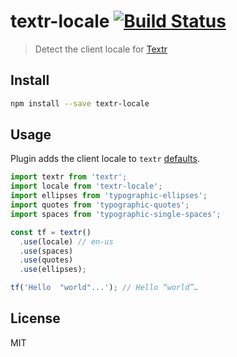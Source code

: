# textr-locale [![Build Status][travis-image]][travis-url]

> Detect the client locale for [Textr][textr]

## Install

```sh
npm install --save textr-locale
```

## Usage

Plugin adds the client locale to `textr` [defaults][textr-defaults].

```js
import textr from 'textr';
import locale from 'textr-locale';
import ellipses from 'typographic-ellipses';
import quotes from 'typographic-quotes';
import spaces from 'typographic-single-spaces';

const tf = textr()
  .use(locale) // en-us
  .use(spaces)
  .use(quotes)
  .use(ellipses);

tf('Hello  "world"...'); // Hello “world”…
```

## License

MIT

[travis-url]: https://travis-ci.org/andrepolischuk/textr-locale
[travis-image]: https://travis-ci.org/andrepolischuk/textr-locale.svg?branch=master

[textr]: https://github.com/A/textr
[textr-defaults]: https://github.com/A/textr#textrdefaults
